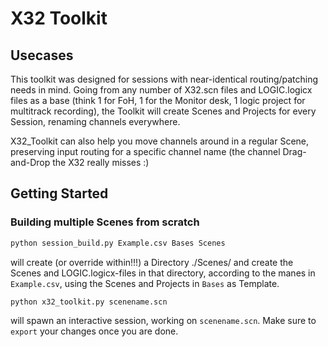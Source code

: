 # X32 Toolkit

## Usecases

This toolkit was designed for sessions with near-identical routing/patching needs in mind. Going from any number of X32.scn files and LOGIC.logicx files as a base (think 1 for FoH, 1 for the Monitor desk, 1 logic project for multitrack recording), the Toolkit will create Scenes and Projects for every Session, renaming channels everywhere.

X32_Toolkit can also help you move channels around in a regular Scene, preserving input routing for a specific channel name (the channel Drag-and-Drop the X32 really misses :)

## Getting Started

### Building multiple Scenes from scratch

```bash
python session_build.py Example.csv Bases Scenes
```
will create (or override within!!!) a Directory ./Scenes/ and create the Scenes and LOGIC.logicx-files in that directory, according to the manes in ```Example.csv```, using the Scenes and Projects in ```Bases``` as Template.

```bash
python x32_toolkit.py scenename.scn
```
will spawn an interactive session, working on ```scenename.scn```. Make sure to ```export``` your changes once you are done.